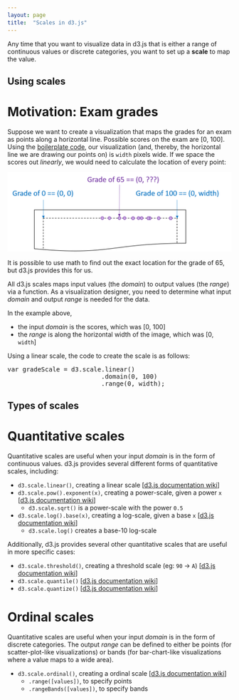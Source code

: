```yaml
---
layout: page
title:  "Scales in d3.js"
---
```


Any time that you want to visualize data in d3.js that is either a range of
continuous values or discrete categories, you want to set up a **scale**
to map the value.


## Using scales

# Motivation: Exam grades

Suppose we want to create a visualization that maps the grades for an exam as
points along a horizontal line.  Possible scores on the exam are [0, 100].
Using the [boilerplate code](boilerplate.html), our visualization
(and, thereby, the horizontal line we are drawing our points on) is `width` pixels
wide.  If we space the scores out *linearly*, we would need to calculate the
location of every point:

<img src="scales_motivation_grades.png" />


It is possible to use math to find out the exact location for the grade of 65,
but d3.js provides this for us.

All d3.js scales maps input values (the *domain*) to output values (the *range*)
via a function.  As a visualization designer, you need to determine what
input *domain* and output *range* is needed for the data.

In the example above,
- the input *domain* is the scores, which was [0, 100]
- the *range* is along the horizontal width of the image, which was [0, `width`]

Using a linear scale, the code to create the scale is as follows:

<pre class="prettyprint">
var gradeScale = d3.scale.linear()
                         .domain(0, 100)
                         .range(0, width);
</pre>


## Types of scales

# Quantitative scales

Quantitative scales are useful when your input *domain* is in the form of continuous values.
d3.js provides several different forms of quantitative scales, including:

- `d3.scale.linear()`, creating a linear scale [[d3.js documentation wiki](https://github.com/mbostock/d3/wiki/Quantitative-Scales#linear-scales)]
- `d3.scale.pow().exponent(x)`, creating a power-scale, given a power `x` [[d3.js documentation wiki](https://github.com/mbostock/d3/wiki/Quantitative-Scales#power-scales)]
    - `d3.scale.sqrt()` is a power-scale with the power `0.5`
- `d3.scale.log().base(x)`, creating a log-scale, given a base `x` [[d3.js documentation wiki](https://github.com/mbostock/d3/wiki/Quantitative-Scales#log-scales)]
   - `d3.scale.log()` creates a base-10 log-scale


Additionally, d3.js provides several other quantitative scales that are useful in more
specific cases:

- `d3.scale.threshold()`, creating a threshold scale (eg: `90` -> `A`) [[d3.js documentation wiki](https://github.com/mbostock/d3/wiki/Quantitative-Scales#threshold-scales)]
- `d3.scale.quantile()` [[d3.js documentation wiki](https://github.com/mbostock/d3/wiki/Quantitative-Scales#quantile-scales)]
- `d3.scale.quantize()` [[d3.js documentation wiki](https://github.com/mbostock/d3/wiki/Quantitative-Scales#quantize-scales)]


# Ordinal scales

Quantitative scales are useful when your input *domain* is in the form of discrete categories.
The output *range* can be defined to either be points (for scatter-plot-like visualizations)
or bands (for bar-chart-like visualizations where a value maps to a wide area).

- `d3.scale.ordinal()`, creating a ordinal scale [[d3.js documentation wiki](https://github.com/mbostock/d3/wiki/Ordinal-Scales)]
    - `.range([values])`, to specify points
    - `.rangeBands([values])`, to specify bands
